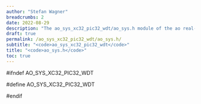 ```yaml
---
author: "Stefan Wagner"
breadcrumbs: 2
date: 2022-08-29
description: "The ao_sys_xc32_pic32_wdt/ao_sys.h module of the ao real-time operating system."
draft: true
permalink: /ao_sys_xc32_pic32_wdt/ao_sys.h/ 
subtitle: "<code>ao_sys_xc32_pic32_wdt</code>"
title: "<code>ao_sys.h</code>"
toc: true
---
```


#ifndef AO_SYS_XC32_PIC32_WDT

#define AO_SYS_XC32_PIC32_WDT

#endif


